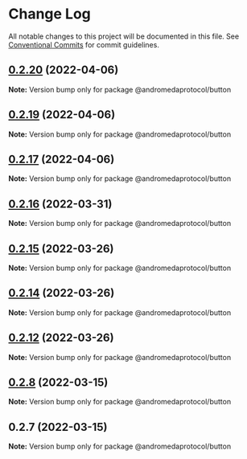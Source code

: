 # Change Log

All notable changes to this project will be documented in this file.
See [Conventional Commits](https://conventionalcommits.org) for commit guidelines.

## [0.2.20](https://github.com/andromedaprotocol/design-system/compare/@andromedaprotocol/button@0.2.19...@andromedaprotocol/button@0.2.20) (2022-04-06)

**Note:** Version bump only for package @andromedaprotocol/button





## [0.2.19](https://github.com/andromedaprotocol/design-system/compare/@andromedaprotocol/button@0.2.17...@andromedaprotocol/button@0.2.19) (2022-04-06)

**Note:** Version bump only for package @andromedaprotocol/button





## [0.2.17](https://github.com/andromedaprotocol/design-system/compare/@andromedaprotocol/button@0.2.16...@andromedaprotocol/button@0.2.17) (2022-04-06)

**Note:** Version bump only for package @andromedaprotocol/button





## [0.2.16](https://github.com/andromedaprotocol/design-system/compare/@andromedaprotocol/button@0.2.15...@andromedaprotocol/button@0.2.16) (2022-03-31)

**Note:** Version bump only for package @andromedaprotocol/button





## [0.2.15](https://github.com/andromedaprotocol/design-system/compare/@andromedaprotocol/button@0.2.8...@andromedaprotocol/button@0.2.15) (2022-03-26)

**Note:** Version bump only for package @andromedaprotocol/button





## [0.2.14](https://github.com/andromedaprotocol/design-system/compare/@andromedaprotocol/button@0.2.8...@andromedaprotocol/button@0.2.14) (2022-03-26)

**Note:** Version bump only for package @andromedaprotocol/button





## [0.2.12](https://github.com/andromedaprotocol/design-system/compare/@andromedaprotocol/button@0.2.8...@andromedaprotocol/button@0.2.12) (2022-03-26)

**Note:** Version bump only for package @andromedaprotocol/button





## [0.2.8](https://github.com/andromedaprotocol/design-system/compare/@andromedaprotocol/button@0.2.7...@andromedaprotocol/button@0.2.8) (2022-03-15)

**Note:** Version bump only for package @andromedaprotocol/button





## 0.2.7 (2022-03-15)

**Note:** Version bump only for package @andromedaprotocol/button
